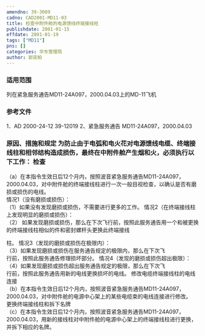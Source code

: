 ```yaml
---
amendno: 39-3089  
cadno: CAD2001-MD11-03  
title: 检查中附件舱的电源馈线终端接线柱  
publishdate: 2001-01-15  
effdate: 2001-01-19  
tags: ["MD11"]  
pns: []  
categories: 华东管理局  
author: 郭奕柏  
---
```

  
### 适用范围  
列在紧急服务通告MD11-24A097，2000.04.03上的MD-11飞机  
  
<!--more-->  
### 参考文件  
1．AD 2000-24-12 39-12019 2、紧急服务通告 MD11-24A097，2000.04.03  
  
### 原因、措施和规定 为防止由于电弧和电火花对电源馈线电缆、终端接线柱和相邻结构造成损伤，最终在中附件舱产生烟和火，必须执行以下工作： 检查  
（a）在本指令生效日后12个月内，按照波音紧急服务通告MD11-24A097，2000.04.03，对中附件舱的终端接线柱进行一次一般目视检查，以确认是否有磨损或损伤的电线。  
情况1（没有磨损或损伤）：  
（1）如果没有发现磨损或损伤，不需要进行更多的工作。 情况2（在终端接线柱上发现明显的磨损或损伤）：  
  （2） 如果发现磨损或损伤，那么在下次飞行前，按照此服务通告用一个和被更换的终端接线柱相似的件和密封螺杆头更换此终端接线  
      
柱。 情况3（发现的磨损或损伤在极限内）：  
  （3）如果发现磨损或损伤在服务通告规定的极限内，那么在下次飞  
行前，按照此服务通告修理损坏部分。 情况4（发现的磨损或损伤超出极限）：  
  （4）如果发现磨损或损伤超出服务通告规定的极限，那么在下次飞  
行前，按照此服务通告用新的电线更换损坏的电线。 修改电缆终端接线柱的电线连接  
（b）在本指令生效日后12个月内，按照波音紧急服务通告MD11-24A097，2000.04.03，对中附件舱的电源中心架上的某些电缆束的电线连接进行修改。  
更换终端接线柱和拆下名牌  
（c）在本指令生效日后12个月内，按照波音紧急服务通告MD11-24A097，2000.04.03，用新的接线柱对中附件舱的电源中心架上的终端接线柱进行更换，并拆下相应的名牌。  
  
